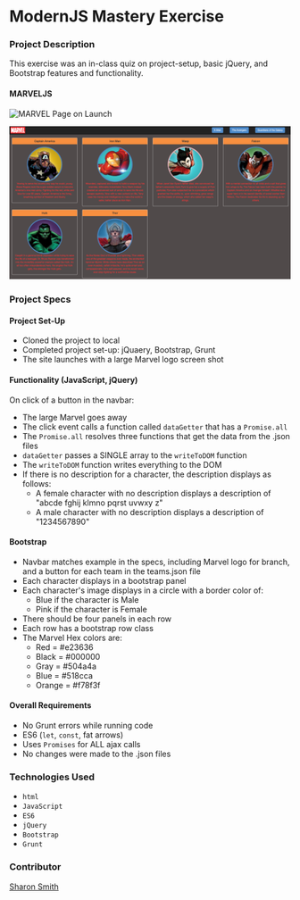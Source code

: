 # ModernJS Mastery Exercise

### Project Description 

This exercise was an in-class quiz on project-setup, basic jQuery, and Bootstrap features and functionality. 

#### MARVELJS
![MARVEL Page on Launch]()

![MARVEL Page on Selecting Avengers](https://raw.githubusercontent.com/SMITHsharon/modernjs-mastery-exercise-SMITHsharon/master/images/screenshots/on_click.png)

### Project Specs
#### Project Set-Up
- Cloned the project to local
- Completed project set-up: jQuaery, Bootstrap, Grunt
- The site launches with a large Marvel logo screen shot

#### Functionality (JavaScript, jQuery)
On click of a button in the navbar:
- The large Marvel goes away 
- The click event calls a function called `dataGetter` that has a `Promise.all`
- The `Promise.all` resolves three functions that get the data from the .json files
- `dataGetter` passes a SINGLE array to the `writeToDOM` function
- The `writeToDOM` function writes everything to the DOM
- If there is no description for a character, the description displays as follows:
	- A female character with no description displays a description of "abcde fghij klmno pqrst uvwxy z"
	- A male character with no description displays a description of "1234567890"

#### Bootstrap
- Navbar matches example in the specs, including Marvel logo for branch, and a button for each team in the teams.json file
- Each character displays in a bootstrap panel
- Each character's image displays in a circle with a border color of:
	- Blue if the character is Male
	- Pink if the character is Female
- There should be four panels in each row
- Each row has a bootstrap row class
- The Marvel Hex colors are:
	* Red = #e23636	
	* Black = #000000	
	* Gray = #504a4a	
	* Blue = #518cca	
	* Orange = #f78f3f

#### Overall Requirements
- No Grunt errors while running code
- ES6 (`let`, `const`, fat arrows)
- Uses `Promises` for ALL ajax calls
- No changes were made to the .json files

### Technologies Used
- `html`
- `JavaScript`
- `ES6`
- `jQuery`
- `Bootstrap`
- `Grunt`

### Contributor
[Sharon Smith](https://github.com/SMITHsharon)


